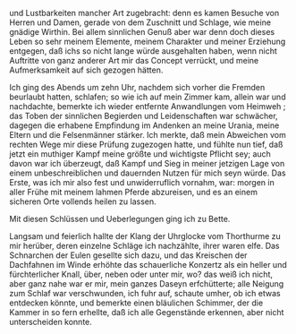 <a name="87"></a>

und Lustbarkeiten mancher Art zugebracht: denn es kamen
Besuche von Herren und Damen, gerade von dem Zuschnitt
und Schlage, wie meine gnädige Wirthin. Bei allem sinnlichen 
Genuß aber war denn doch dieses Leben so sehr meinem 
Elemente, meinem Charakter und meiner Erziehung 
entgegen, daß ichs so nicht lange würde ausgehalten haben,
wenn nicht Auftritte von ganz anderer Art mir das Concept 
verrückt, und meine Aufmerksamkeit auf sich gezogen hätten.

Ich ging des Abends um zehn Uhr, nachdem sich vorher
die Fremden beurlaubt hatten, schlafen; so wie ich auf mein
Zimmer kam, allein war und nachdachte, bemerkte ich wieder 
entfernte Anwandlungen vom Heimweh ; das Toben der
sinnlichen Begierden und Leidenschaften war schwächer, dagegen 
die erhabene Empfindung im Andenken an meine
Urania, meine Eltern und die Felsenmänner stärker. Ich
merkte, daß mein Abweichen vom rechten Wege mir diese
Prüfung zugezogen hatte, und fühlte nun tief, daß jetzt ein
muthiger Kampf meine größte und wichtigste Pflicht sey;
auch davon war ich überzeugt, daß Kampf und Sieg in
meiner jetzigen Lage von einem unbeschreiblichen und dauernden 
Nutzen für mich seyn würde. Das Erste, was ich mir
also fest und unwiderruflich vornahm, war: morgen in aller
Frühe mit meinem lahmen Pferde abzureisen, und es an
einem sicheren Orte vollends heilen zu lassen.

Mit diesen Schlüssen und Ueberlegungen ging ich zu Bette.

Langsam und feierlich hallte der Klang der Uhrglocke vom
Thorthurme zu mir herüber, deren einzelne Schläge ich
nachzählte, ihrer waren elfe. Das Schnarchen der Eulen
gesellte sich dazu, und das Kreischen der Dachfahnen im
Winde erhöhte das schauerliche Konzertz als ein heller und
fürchterlicher Knall, über, neben oder unter mir, wo? das
weiß ich nicht, aber ganz nahe war er mir, mein ganzes
Daseyn erfchütterte; alle Neigung zum Schlaf war verschwunden, 
ich fuhr auf, schaute umher, ob ich etwas entdecken 
könnte, und bemerkte einen bläulichen Schimmer, der
die Kammer in so fern erhellte, daß ich alle Gegenstände
erkennen, aber nicht unterscheiden konnte.

